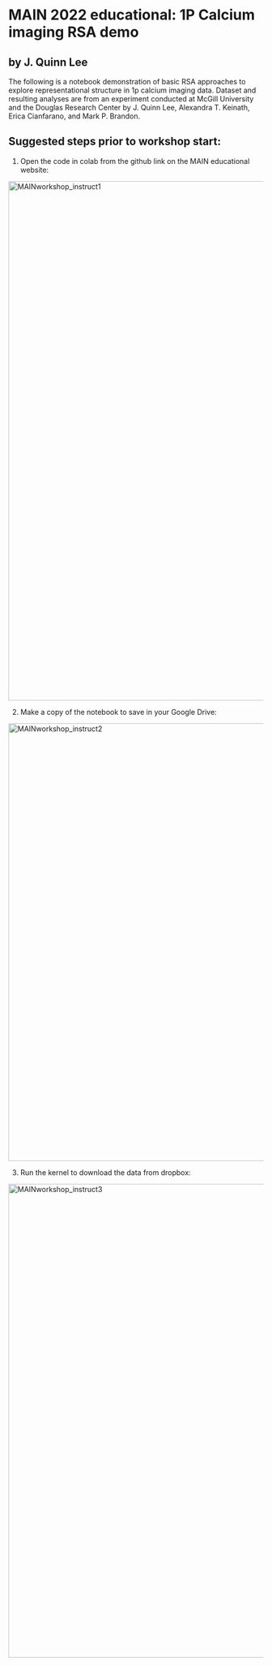 # MAIN 2022 educational: 1P Calcium imaging RSA demo
## by J. Quinn Lee
The following is a notebook demonstration of basic RSA approaches to explore representational structure in 1p calcium imaging data.
Dataset and resulting analyses are from an experiment conducted at McGill University and the Douglas Research Center by J. Quinn Lee, Alexandra T. Keinath, Erica Cianfarano, and Mark P. Brandon.

## Suggested steps prior to workshop start:

1) Open the code in colab from the github link on the MAIN educational website:

<img width="1024" alt="MAINworkshop_instruct1" src="https://user-images.githubusercontent.com/62612749/206493868-516a2bdb-4e6e-49d4-8fe0-eafbf10d31f2.png">

2) Make a copy of the notebook to save in your Google Drive:

<img width="863" alt="MAINworkshop_instruct2" src="https://user-images.githubusercontent.com/62612749/206494202-273a820f-dde7-471b-9a93-4b21dc2607ce.png">

3) Run the kernel to download the data from dropbox:
<img width="934" alt="MAINworkshop_instruct3" src="https://user-images.githubusercontent.com/62612749/206494729-e8380b42-6ea9-487f-a0ec-43a675cdea17.png">
